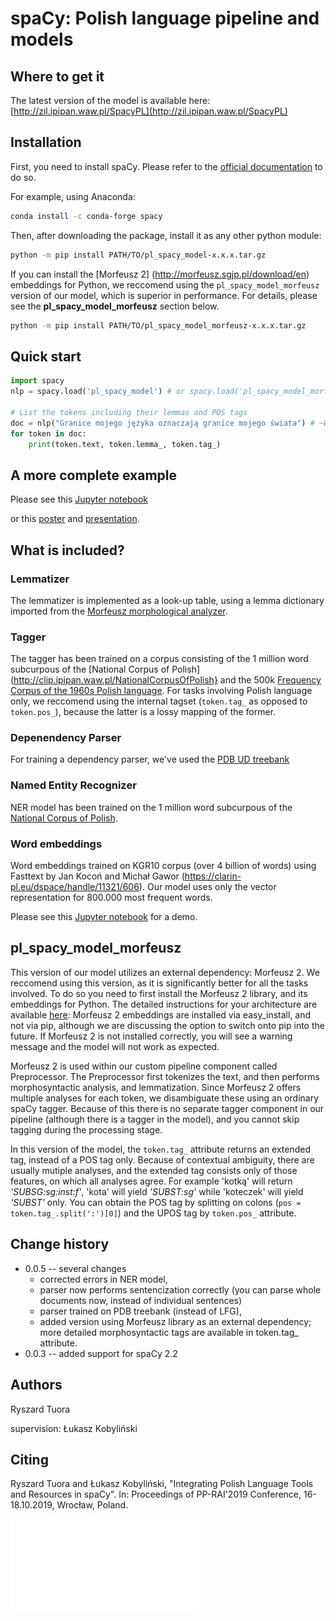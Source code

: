 # spaCy: Polish language pipeline and models

## Where to get it
The latest version of the model is available here: [http://zil.ipipan.waw.pl/SpacyPL](http://zil.ipipan.waw.pl/SpacyPL)

## Installation
First, you need to install spaCy. Please refer to the [official documentation](https://spacy.io/usage) to do so.

For example, using Anaconda:

```bash
conda install -c conda-forge spacy
```

Then, after downloading the package, install it as any other python module: 

```bash
python -m pip install PATH/TO/pl_spacy_model-x.x.x.tar.gz
```

If you can install the [Morfeusz 2] (http://morfeusz.sgjp.pl/download/en) embeddings for Python, we reccomend using the `pl_spacy_model_morfeusz` version of our model, which is superior in performance. For details, please see the __pl_spacy_model_morfeusz__ section below.

```bash
python -m pip install PATH/TO/pl_spacy_model_morfeusz-x.x.x.tar.gz
```

## Quick start

```python
import spacy
nlp = spacy.load('pl_spacy_model') # or spacy.load('pl_spacy_model_morfeusz')

# List the tokens including their lemmas and POS tags
doc = nlp("Granice mojego języka oznaczają granice mojego świata") # ~Wittgenstein
for token in doc:
    print(token.text, token.lemma_, token.tag_)
```

## A more complete example
Please see this [Jupyter notebook](https://nbviewer.jupyter.org/github/ipipan/spacy-pl/blob/master/spaCy-PL-demo.ipynb)

or this [poster](poster.pdf) and [presentation](presentation.pdf).

## What is included?

### Lemmatizer
The lemmatizer is implemented as a look-up table, using a lemma dictionary imported from the [Morfeusz morphological analyzer](http://morfeusz.sgjp.pl/).

### Tagger
The tagger has been trained on a corpus consisting of the 1 million word subcurpous of the [National Corpus of Polish](http://clip.ipipan.waw.pl/NationalCorpusOfPolish} and the 500k [Frequency Corpus of the 1960s Polish language](http://clip.ipipan.waw.pl/PL196x). For tasks involving Polish language only, we reccomend using the internal tagset (`token.tag_` as opposed to `token.pos_`), because the latter is a lossy mapping of the former.

### Depenendency Parser
For training a dependency parser, we've used the [PDB UD treebank](https://universaldependencies.org/treebanks/pl_pdb/index.html)

### Named Entity Recognizer
NER model has been trained on the 1 million word subcurpous of the [National Corpus of Polish](http://clip.ipipan.waw.pl/NationalCorpusOfPolish). 

### Word embeddings
Word embeddings trained on KGR10 corpus (over 4 billion of words) using Fasttext by Jan Kocoń and Michał Gawor (https://clarin-pl.eu/dspace/handle/11321/606). Our model uses only the vector representation for 800.000 most frequent words.

Please see this [Jupyter notebook](https://nbviewer.jupyter.org/github/ipipan/spacy-pl/blob/master/spaCy-PL-embeddings.ipynb) for a demo.

## pl_spacy_model_morfeusz
This version of our model utilizes an external dependency: Morfeusz 2. We reccomend using this version, as it is significantly better for all the tasks involved. To do so you need to first install the Morfeusz 2 library, and its embeddings for Python. The detailed instructions for your architecture are available [here](http://morfeusz.sgjp.pl/download/en): Morfeusz 2 embeddings are installed via easy_install, and not via pip, although we are discussing the option to switch onto pip into the future. If Morfeusz 2 is not installed correctly, you will see a warning message and the model will not work as expected.

Morfeusz 2 is used within our custom pipeline component called Preprocessor. The Preprocessor first tokenizes the text, and then performs morphosyntactic analysis, and lemmatization. Since Morfeusz 2 offers multiple analyses for each token, we disambiguate these using an ordinary spaCy tagger. Because of this there is no separate tagger component in our pipeline (although there is a tagger in the model), and you cannot skip tagging during the processing stage.

In this version of the model, the `token.tag_` attribute returns an extended tag, instead of a POS tag only. Because of contextual ambiguity, there are usually mutiple analyses, and the extended tag consists only of those features, on which all analyses agree. For example 'kotką' will return _'SUBSG:sg:inst:f'_, 'kota' will yield _'SUBST:sg'_ while 'koteczek' will yield _'SUBST'_ only. You can obtain the POS tag by splitting on colons (`pos = token.tag_.split(':')[0]`) and the UPOS tag by `token.pos_` attribute.

## Change history
 * 0.0.5 -- several changes
   * corrected errors in NER model,
   * parser now performs sentencization correctly (you can parse whole documents now, instead of individual sentences)
   * parser trained on PDB treebank (instead of LFG),
   * added version using Morfeusz library as an external dependency; more detailed morphosyntactic tags are available in token.tag_ attribute.
 * 0.0.3 -- added support for spaCy 2.2

## Authors
Ryszard Tuora

supervision: Łukasz Kobyliński

## Citing
Ryszard Tuora and Łukasz Kobyliński, "Integrating Polish Language Tools and Resources in spaCy". In: Proceedings of PP-RAI'2019 Conference, 16-18.10.2019, Wrocław, Poland.

![[Poster](img/poster.png)](poster.pdf)
